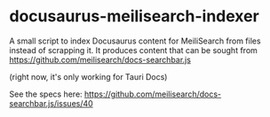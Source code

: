# docusaurus-meilisearch-indexer

A small script to index Docusaurus content for MeiliSearch from files instead of
scrapping it. It produces content that can be sought from
https://github.com/meilisearch/docs-searchbar.js

(right now, it's only working for Tauri Docs)

See the specs here: https://github.com/meilisearch/docs-searchbar.js/issues/40
